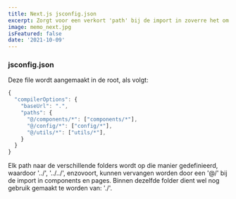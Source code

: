 ```yaml
---
title: Next.js jsconfig.json
excerpt: Zorgt voor een verkort 'path' bij de import in zoverre het om andere folders gaat
image: memo_next.jpg
isFeatured: false
date: '2021-10-09'
---
```

### jsconfig.json

Deze file wordt aangemaakt in de root, als volgt:

```js
{
  "compilerOptions": {
    "baseUrl": ".",
    "paths": {
      "@/components/*": ["components/*"],
      "@/config/*": ["config/*"],
      "@/utils/*": ["utils/*"],
    }
  }
}
```

Elk path naar de verschillende folders wordt op die manier gedefinieerd, waardoor '../', '../../', enzovoort, kunnen vervangen worden door een '@/' bij de import in components en pages. 
Binnen dezelfde folder dient wel nog gebruik gemaakt te worden van: './'. 